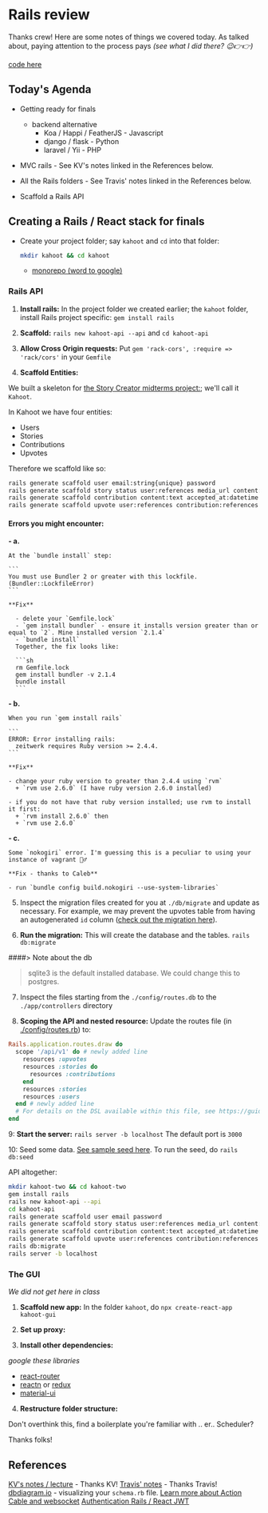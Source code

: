 Rails review
===

Thanks crew! Here are some notes of things we covered today. As talked about, paying attention to the process pays *(see what I did there? 😉👉👉)*

[code here](https://github.com/hafbau/lecture_notes/tree/master/02_14_oct_19/w10d1)

## Today's Agenda

- Getting ready for finals
  - backend alternative
    + Koa / Happi / FeatherJS - Javascript
    + django / flask - Python
    + laravel / Yii - PHP

- MVC rails - See KV's notes linked in the References below.
- All the Rails folders - See Travis' notes linked in the References below.
- Scaffold a Rails API


## Creating a Rails / React stack for finals

- Create your project folder; say `kahoot` and `cd` into that folder:
  ```sh
  mkdir kahoot && cd kahoot
  ``` 

  - [monorepo (word to google)](https://lmgtfy.com/?q=monorepo&pp=1&iie=1)

### Rails API

1. **Install rails:** In the project folder we created earlier; the `kahoot` folder, install Rails project specific:
  `gem install rails`

2. **Scaffold:** `rails new kahoot-api --api` and `cd kahoot-api`

3. **Allow Cross Origin requests:** Put `gem 'rack-cors', :require => 'rack/cors'` in your `Gemfile`

4. **Scaffold Entities:**

We built a skeleton for [the Story Creator midterms project:](https://web.compass.lighthouselabs.ca/projects/w4-midterm-proj); we'll call it `Kahoot`.

In Kahoot we have four entities:
- Users
- Stories
- Contributions
- Upvotes

Therefore we scaffold like so:

```sh
rails generate scaffold user email:string{unique} password
rails generate scaffold story status user:references media_url content:text
rails generate scaffold contribution content:text accepted_at:datetime user:references story:references status
rails generate scaffold upvote user:references contribution:references
```

#### Errors you might encounter:

  **- a.**

    At the `bundle install` step:

    ```
    You must use Bundler 2 or greater with this lockfile. (Bundler::LockfileError)
    ```
    
    **Fix**

      - delete your `Gemfile.lock`
      - `gem install bundler` - ensure it installs version greater than or equal to `2`. Mine installed version `2.1.4`
      - `bundle install`
      Together, the fix looks like: 
      
      ```sh
      rm Gemfile.lock
      gem install bundler -v 2.1.4
      bundle install
      ```

  **- b.**

    When you run `gem install rails`

    ```
    ERROR: Error installing rails:
	  zeitwerk requires Ruby version >= 2.4.4.
    ```

    **Fix**

    - change your ruby version to greater than 2.4.4 using `rvm`
      + `rvm use 2.6.0` (I have ruby version 2.6.0 installed)

    - if you do not have that ruby version installed; use rvm to install it first:
      + `rvm install 2.6.0` then
      + `rvm use 2.6.0`

  **- c.**

    Some `nokogiri` error. I'm guessing this is a peculiar to using your instance of vagrant 🤷‍♂️

    **Fix - thanks to Caleb**

    - run `bundle config build.nokogiri --use-system-libraries`

5. Inspect the migration files created for you at `./db/migrate` and update as necessary. For example, we may prevent the upvotes table from having an autogenerated `id` column ([check out the migration here](https://github.com/hafbau/lecture_notes/blob/master/02_14_oct_19/w10d1/kahoot/kahoot-api/db/migrate/20200307183658_create_upvotes.rb)).

6. **Run the migration:** This will create the database and the tables. `rails db:migrate`

####> Note about the db
> sqlite3 is the default installed database. We could change this to postgres.

7. Inspect the files starting from the `./config/routes.db` to the `./app/controllers` directory

8. **Scoping the API and nested resource:** Update the routes file (in [./config/routes.rb](https://github.com/hafbau/lecture_notes/blob/master/02_14_oct_19/w10d1/kahoot/kahoot-api/config/routes.rb)) to:

```rb
Rails.application.routes.draw do
  scope '/api/v1' do # newly added line
    resources :upvotes
    resources :stories do
      resources :contributions
    end
    resources :stories
    resources :users
  end # newly added line
  # For details on the DSL available within this file, see https://guides.rubyonrails.org/routing.html
end
```

9: **Start the server:** `rails server -b localhost` The default port is `3000`

10: Seed some data. [See sample seed here](https://github.com/hafbau/lecture_notes/blob/master/02_14_oct_19/w10d1/kahoot/kahoot-api/db/seeds.rb). To run the seed, do `rails db:seed`

API altogether:

```sh
mkdir kahoot-two && cd kahoot-two
gem install rails
rails new kahoot-api --api
cd kahoot-api
rails generate scaffold user email password
rails generate scaffold story status user:references media_url content:text
rails generate scaffold contribution content:text accepted_at:datetime user:references story:references status
rails generate scaffold upvote user:references contribution:references
rails db:migrate
rails server -b localhost
```

### The GUI

*We did not get here in class*
1. **Scaffold new app:** In the folder `kahoot`, do `npx create-react-app kahoot-gui`

2. **Set up proxy:**

3. **Install other dependencies:**

*google these libraries*

- [react-router](https://lmgtfy.com/?q=react-router)
- [reactn](https://lmgtfy.com/?q=reactn) or [redux](https://lmgtfy.com/?q=react-redux)
- [material-ui](https://lmgtfy.com/?q=material-ui)

4. **Restructure folder structure:**

Don't overthink this, find a boilerplate you're familiar with .. er.. Scheduler?

Thanks folks!

## References

[KV's notes / lecture](https://web.compass.lighthouselabs.ca/activities/433/lectures/3405) - Thanks KV!
[Travis' notes](https://web.compass.lighthouselabs.ca/activities/433/lectures/3263) - Thanks Travis!
[dbdiagram.io](dbdiagram.io) - visualizing your `schema.rb` file.
[Learn more about Action Cable and websocket](https://medium.com/@dakota.lillie/using-action-cable-with-react-c37df065f296)
[Authentication Rails / React JWT](https://levelup.gitconnected.com/jwt-auth-in-a-react-rails-app-8a7e6ba1ac0)
